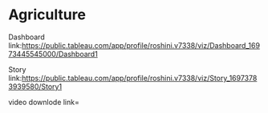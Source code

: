 # Agriculture



Dashboard link:https://public.tableau.com/app/profile/roshini.v7338/viz/Dashboard_16973445545000/Dashboard1

Story link:https://public.tableau.com/app/profile/roshini.v7338/viz/Story_16973783939580/Story1

video downlode link=
